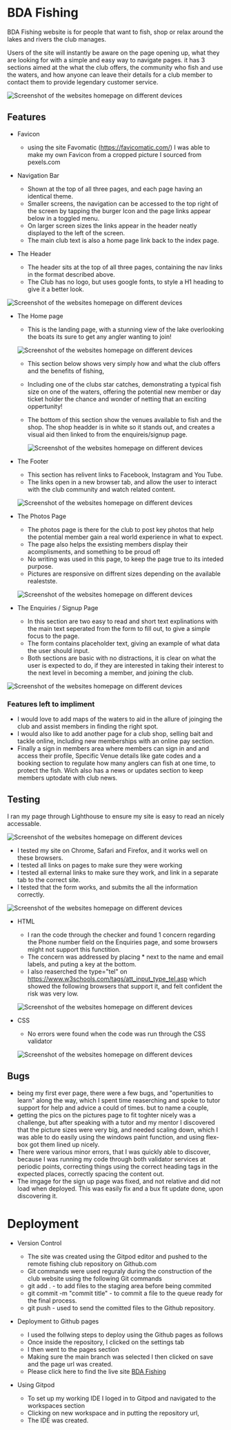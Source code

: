 # BDA Fishing

BDA Fishing website is for people that want to fish, shop or relax around the lakes and rivers the club manages.

Users of the site will instantly be aware on the page opening up, what they are looking for with a simple and easy way to navigate pages. it has 3 sections aimed at the what the club offers, the community who fish and use the waters, and how anyone can leave their details for a club member to contact them to provide legendary customer service.

![Screenshot of the websites homepage on different devices](assets/images/multi-screen-mock2.jpg) 

## Features

* Favicon
  - using the site Favomatic (https://favicomatic.com/) I was able to make my own Favicon from a cropped picture I sourced from pexels.com

* Navigation Bar

    - Shown at the top of all three pages, and each page having an identical theme.
    - Smaller screens, the navigation can be accessed to the top right of the screen by tapping the burger Icon and the page links appear below in a toggled menu.
    - On larger screen sizes the links appear in the header neatly displayed to the left of the screen.
    - The main club text is also a home page link back to the index page.

* The Header

    - The header sits at the top of all three pages, containing the nav links in the format described above.
    - The Club has no logo, but uses google fonts, to style a H1 heading to give it a better look.

 ![Screenshot of the websites homepage on different devices](assets/images/header-shot.png) 


 * The Home page

    - This is the landing page, with a stunning view of the lake overlooking the boats its sure to get any angler wanting to join!


    ![Screenshot of the websites homepage on different devices](assets/images/main-content-index.png) 

    - This section below shows very simply how and what the club offers and the benefits of fishing, 
    - Including one of the clubs star catches, demonstrating a typical fish size on one of the waters, offering the potential new member or day ticket holder the chance and wonder of netting that an exciting oppertunity!
    - The bottom of this section show the venues available to fish and the shop. The shop headder is in white so it stands out, and creates a visual aid then linked to from the enquireis/signup page. 

       ![Screenshot of the websites homepage on different devices](assets/images/love-fishing-main-two.png) 


* The Footer

    - This section has relivent links to Facebook, Instagram and You Tube.
    - The links open in a new browser tab, and allow the user to interact with the club community and watch related content.


  ![Screenshot of the websites homepage on different devices](assets/images/footer-p1.png) 


* The Photos Page

    - The photos page is there for the club to post key photos that help the potential member gain a real world experience in what to expect.
    - The page also helps the exsisting members display their acomplisments, and something to be proud of!
    - No writing was used in this page, to keep the page true to its inteded purpose.
    - Pictures are responsive on diffrent sizes depending on the available realestste.


    ![Screenshot of the websites homepage on different devices](assets/images/p1-photos.png) 

* The Enquiries / Signup Page

  - In this section are two easy to read and short text explinations with the main text seperated from the form to fill out, to give a simple focus to the page.
  - The form contains placeholder text, giving an example of what data the user should input.
  - Both sections are basic with no distractions, it is clear on what the user is expected to do, if they are interested in taking their interest to the next level in becoming a member, and joining the club.


![Screenshot of the websites homepage on different devices](assets/images/signup-page-p1.png) 

### Features left to impliment

 - I would love to add maps of the waters to aid in the allure of joinging the club and assist members in finding the right spot.
 - I would also like to add another page for a club shop, selling bait and tackle online, including new memberships with an online pay section.
 - Finally a sign in members area where members can sign in and and access their profile, Specific Venue details like gate codes and a booking section to regulate how many anglers can fish at one time, to protect the fish. Wich also has a news or updates section to keep members uptodate with club news.


## Testing

I ran my page through Lighthouse to ensure my site is easy to read an nicely accessable.

![Screenshot of the websites homepage on different devices](assets/images/lighthouse-score-p1.png) 

- I tested my site on Chrome, Safari and Firefox, and it works well on these browsers.
- I tested all links on pages to make sure they were working
- I tested all external links to make sure they work, and link in a separate tab to the correct site.
- I tested that the form works, and submits the all the information correctly.

![Screenshot of the websites homepage on different devices](assets/images/form-submit.png) 

* HTML 
  - I ran the code through the checker and found 1 concern regarding the Phone number field on the Enquiries page, and some browsers might not support this functition.
  - The concern was addressed by placing * next to the name and email labels, and puting a key at the bottom.
  - I also reaserched the type="tel" on https://www.w3schools.com/tags/att_input_type_tel.asp which showed the following browsers that support it, and felt confident the risk was very low.
  
  ![Screenshot of the websites homepage on different devices](assets/images/tel-type-browser.png) 
 
* CSS
  - No errors were found when the code was run through the CSS validator 

  ![Screenshot of the websites homepage on different devices](assets/images/css-validation.png)

## Bugs
  - being my first ever page, there were a few bugs, and "opertunities to learn" along the way, which I spent time reaserching and spoke to tutor support for help and advice a could of times. but to name a couple,
  - getting the pics on the pictures page to fit toghter nicely was a challenge, but after speaking with a tutor and my mentor I discovered that the picture sizes were very big, and needed scaling down, which I was able to do easily using the windows paint function, and using flex-box got them lined up nicely.
  - There were various minor errors, that I was quickly able to discover, because I was running my code through both validator services at periodic points, correcting things using the correct heading tags in the expected places, correctly spacing the content out.
  - The imgage for the sign up page was fixed, and not relative and did not load when deployed. This was easily fix and a bux fit update done, upon discovering it.


# Deployment

* Version Control

  - The site was created using the Gitpod editor and pushed to the remote fishing club repository on Github.com
  - Git commands were used reguraly during the construction of the club website using the following Git commands
  - git add .  - to add files to the staging area before being commited
  - git commit -m "commit title" - to commit a file to the queue ready for the final process.
  - git push - used to send the comitted files to the Github repository.

* Deployment to Github pages

  - I used the follwing steps to deploy using the Github pages as follows
  - Once inside the repository, I clicked on the settings tab
  - I then went to the pages section
  - Making sure the main branch was selected I then clicked on save and the page url was created.
  - Please click here to find the live site [BDA Fishing](https://rick-8.github.io/fishingclub/)

* Using Gitpod

  - To set up my working IDE I loged in to Gitpod and navigated to the workspaces section
  - Clicking on new workspace and in putting the repository url, 
  - The IDE was created.